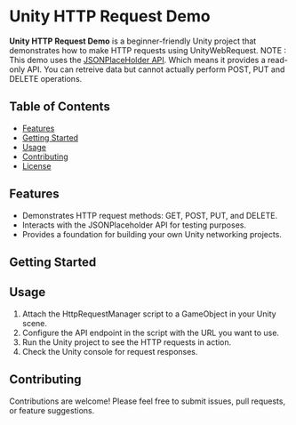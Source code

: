 # Unity HTTP Request Demo

**Unity HTTP Request Demo** is a beginner-friendly Unity project that demonstrates how to make HTTP requests using UnityWebRequest.
 NOTE : This demo uses the [JSONPlaceHolder API](https://jsonplaceholder.typicode.com). Which means it provides a read-only API. You can retreive data but cannot actually perform POST, PUT and DELETE operations.
 
## Table of Contents

- [Features](#features)
- [Getting Started](#getting-started)
- [Usage](#usage)
- [Contributing](#contributing)
- [License](#license)

## Features

- Demonstrates HTTP request methods: GET, POST, PUT, and DELETE.
- Interacts with the JSONPlaceholder API for testing purposes.
- Provides a foundation for building your own Unity networking projects.

## Getting Started

## Usage
1. Attach the HttpRequestManager script to a GameObject in your Unity scene.
2. Configure the API endpoint in the script with the URL you want to use.
3. Run the Unity project to see the HTTP requests in action.
4. Check the Unity console for request responses.

## Contributing
Contributions are welcome! Please feel free to submit issues, pull requests, or feature suggestions.
